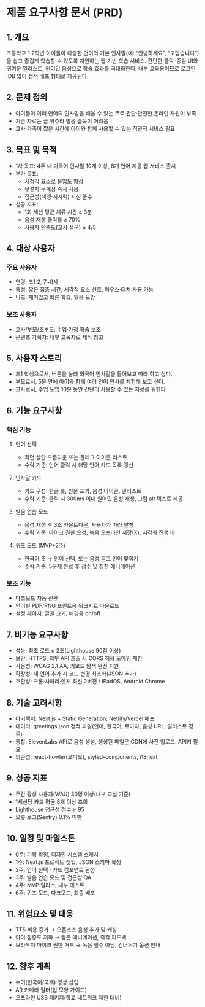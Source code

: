 # 제품 요구사항 문서 (PRD)

## 1. 개요
초등학교 1‧2학년 아이들이 다양한 언어의 기본 인사말(예: “안녕하세요”, “고맙습니다”)을 쉽고 즐겁게 학습할 수 있도록 지원하는 웹 기반 학습 서비스. 간단한 클릭-중심 UI와 귀여운 일러스트, 원어민 음성으로 학습 효과를 극대화한다. 내부 교육용이므로 로그인·DB 없이 정적 배포 형태로 제공된다.

## 2. 문제 정의
- 아이들이 여러 언어의 인사말을 배울 수 있는 무료·간단·안전한 온라인 자원이 부족
- 기존 자료는 글 위주라 발음 습득이 어려움
- 교사‧가족이 짧은 시간에 아이와 함께 사용할 수 있는 직관적 서비스 필요

## 3. 목표 및 목적
- 1차 목표: 4주 내 다국어 인사말 10개 이상, 8개 언어 제공 웹 서비스 출시
- 부가 목표:
  - 시청각 요소로 몰입도 향상
  - 무설치·무계정 즉시 사용
  - 접근성(색맹·저시력) 지침 준수
- 성공 지표:
  - 1회 세션 평균 체류 시간 ≥ 3분
  - 음성 재생 클릭률 ≥ 70%
  - 사용자 만족도(교사 설문) ≥ 4/5

## 4. 대상 사용자
### 주요 사용자
- 연령: 초1‧2, 7~9세
- 특성: 짧은 집중 시간, 시각적 요소 선호, 마우스·터치 사용 가능
- 니즈: 재미있고 빠른 학습, 발음 모방

### 보조 사용자
- 교사/부모/조부모: 수업·가정 학습 보조
- 콘텐츠 기획자: 내부 교육자료 제작 참고

## 5. 사용자 스토리
- 초1 학생으로서, 버튼을 눌러 외국어 인사말을 들어보고 따라 하고 싶다.
- 부모로서, 5분 안에 아이와 함께 여러 언어 인사를 체험해 보고 싶다.
- 교사로서, 수업 도입 10분 동안 간단히 사용할 수 있는 자료를 원한다.

## 6. 기능 요구사항
### 핵심 기능
1. 언어 선택
   - 화면 상단 드롭다운 또는 플래그 아이콘 리스트
   - 수락 기준: 언어 클릭 시 해당 언어 카드 목록 갱신

2. 인사말 카드
   - 카드 구성: 한글 뜻, 원문 표기, 음성 아이콘, 일러스트
   - 수락 기준: 클릭 시 300ms 이내 원어민 음성 재생, 그림 alt 텍스트 제공

3. 발음 연습 모드
   - 음성 재생 후 3초 카운트다운, 사용자가 따라 말함
   - 수락 기준: 마이크 권한 요청, 녹음 오프라인 저장(X), 시각화 진행 바

4. 퀴즈 모드 (MVP+2주)
   - 한국어 뜻 → 언어 선택, 또는 음성 듣고 언어 맞히기
   - 수락 기준: 5문제 완료 후 점수 및 칭찬 애니메이션

### 보조 기능
- 다크모드 자동 전환
- 언어별 PDF/PNG 프린트용 워크시트 다운로드
- 설정 페이지: 글꼴 크기, 배경음 on/off

## 7. 비기능 요구사항
- 성능: 최초 로드 ≤ 2초(Lighthouse 90점 이상)
- 보안: HTTPS, 외부 API 호출 시 CORS 허용 도메인 제한
- 사용성: WCAG 2.1 AA, 키보드 탐색 완전 지원
- 확장성: 새 언어 추가 시 코드 변경 최소화(JSON 추가)
- 호환성: 크롬·사파리·엣지 최신 2버전 / iPadOS, Android Chrome

## 8. 기술 고려사항
- 아키텍처: Next.js + Static Generation; Netlify/Vercel 배포
- 데이터: greetings.json 정적 파일(언어, 한국어, 로마자, 음성 URL, 일러스트 경로)
- 통합: ElevenLabs API로 음성 생성, 생성된 파일은 CDN에 사전 업로드. API키 필요
- 의존성: react-howler(오디오), styled-components, i18next

## 9. 성공 지표
- 주간 활성 사용자(WAU) 30명 이상(내부 교실 기준)
- 1세션당 카드 평균 8개 이상 조회
- Lighthouse 접근성 점수 ≥ 95
- 오류 로그(Sentry) 0.1% 미만

## 10. 일정 및 마일스톤
- 0주: 기획 확정, 디자인 시스템 스케치
- 1주: Next.js 프로젝트 셋업, JSON 스키마 확정
- 2주: 언어 선택 · 카드 컴포넌트 완성
- 3주: 발음 연습 모드 및 접근성 QA
- 4주: MVP 릴리스, 내부 테스트
- 6주: 퀴즈 모드, 다크모드, 최종 배포

## 11. 위험요소 및 대응
- TTS 비용 증가 → 오픈소스 음성 추가 및 캐싱
- 아이 집중도 저하 → 짧은 애니메이션, 즉각 피드백
- 브라우저 마이크 권한 거부 → 녹음 필수 아님, 건너뛰기 옵션 안내

## 12. 향후 계획
- 수어(한국어/국제) 영상 삽입
- AR 카메라 필터(입 모양 가이드)
- 오프라인 USB 패키지(학교 네트워크 제한 대비)


